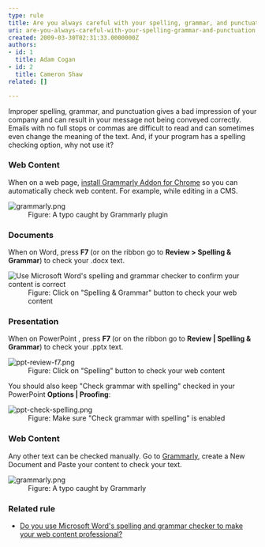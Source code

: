 ```yaml
---
type: rule
title: Are you always careful with your spelling, grammar, and punctuation?
uri: are-you-always-careful-with-your-spelling-grammar-and-punctuation
created: 2009-03-30T02:31:33.0000000Z
authors:
- id: 1
  title: Adam Cogan
- id: 2
  title: Cameron Shaw
related: []

---
```




<span class='intro'>  
<p>​​Improper spelling, grammar, and punctuation gives a bad impression of your company and can result in your message not being conveyed correctly. Emails with no full stops or commas are difficult to read and can sometimes even change the meaning of the text. And, if your program has a spelling checking option, why not use it?<br></p> </span>

<h3 class="ssw15-rteElement-H3">Web Content<br></h3><p>When on a web page,&#160;<a href="https&#58;//chrome.google.com/webstore/detail/grammarly-for-chrome/kbfnbcaeplbcioakkpcpgfkobkghlhen">install Grammarly Addon for Chrome</a> so you can automatically check web content. For example, while editing in a CMS.<br></p><dl class="image"><dt> <img src="/PublishingImages/grammarly-plugin.png" alt="grammarly.png" /> </dt><dd>Figure&#58; A typo caught by Grammarly plugin <br></dd></dl><h3>Documents<br></h3><p>When on Word, press <strong>F7 </strong>(or on the ribbon go to <strong>Review &gt; Spelling &amp; Grammar</strong>) to check your .docx text.</p><dl class="image"><dt> <img src="/PublishingImages/Microsoft-Word-has-a-spelling-and-grammar-checker.jpg" alt="Use Microsoft Word's spelling and grammar checker to confirm your content is correct" /> </dt><dd>Figure&#58; Click on &quot;Spelling &amp; Grammar&quot; button to check your web content</dd></dl><h3>Presentation</h3><p>When on PowerPoint , press <strong>F7 </strong>(or on the ribbon go to <strong>Review | Spelling &amp; Grammar</strong>) to check your .pptx&#160;text.</p><dl class="image"><dt> <img src="/PublishingImages/ppt-review-f7.png" alt="ppt-review-f7.png" /> </dt><dd>Figure&#58; Click on &quot;Spelling&quot; button to check your web content</dd></dl><p>You should also keep &quot;Check grammar with spelling&quot; checked in your PowerPoint <b>Options | Proofing</b>&#58;</p><dl class="image"><dt> <img src="/PublishingImages/ppt-check-spelling.png" alt="ppt-check-spelling.png" /> <br> 
   </dt><dd>Figure&#58; Make sure &quot;Check grammar with spelling&quot; is enabled<br></dd></dl><h3>Web Content<br></h3><p>Any other text can be checked manually. Go to&#160;<a href="https&#58;//app.grammarly.com/">Grammarly</a>, create a New Document and Paste your content to check your text.<br></p><dl class="image"><dt> <img src="/PublishingImages/grammarly.png" alt="grammarly.png" /> </dt><dd>Figure&#58; A typo caught by Grammarly<span style="color&#58;#444444;"> </span></dd></dl><h3 class="ssw15-rteElement-H3">Related rule<br></h3><ul><li>
      <a href="/Pages/UseSpellingAndGrammarChecker.aspx">Do you use Microsoft Word's spelling and grammar checker to make your web content professional?</a>&#160;<br></li></ul>



